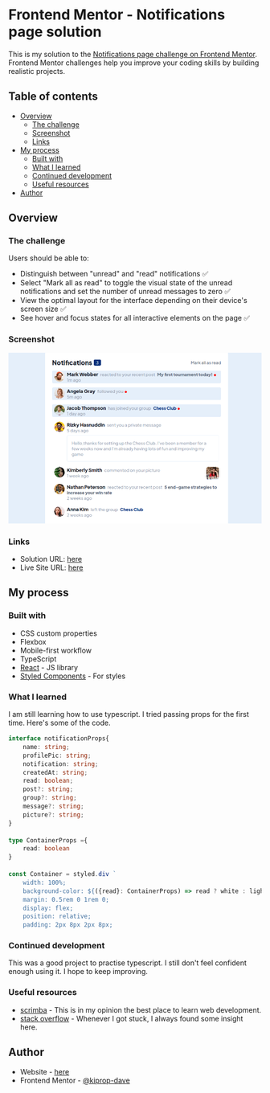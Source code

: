 # Frontend Mentor - Notifications page solution

This is my solution to the [Notifications page challenge on Frontend Mentor](https://www.frontendmentor.io/challenges/notifications-page-DqK5QAmKbC). Frontend Mentor challenges help you improve your coding skills by building realistic projects.

## Table of contents

- [Overview](#overview)
  - [The challenge](#the-challenge)
  - [Screenshot](#screenshot)
  - [Links](#links)
- [My process](#my-process)
  - [Built with](#built-with)
  - [What I learned](#what-i-learned)
  - [Continued development](#continued-development)
  - [Useful resources](#useful-resources)
- [Author](#author)

## Overview

### The challenge

Users should be able to:

- Distinguish between "unread" and "read" notifications ✅
- Select "Mark all as read" to toggle the visual state of the unread notifications and set the number of unread messages to zero ✅
- View the optimal layout for the interface depending on their device's screen size ✅
- See hover and focus states for all interactive elements on the page ✅

### Screenshot

![](/public//notifications-page.png)

### Links

- Solution URL: [here](https://your-solution-url.com)
- Live Site URL: [here](https://your-live-site-url.com)

## My process

### Built with

- CSS custom properties
- Flexbox
- Mobile-first workflow
- TypeScript
- [React](https://reactjs.org/) - JS library
- [Styled Components](https://styled-components.com/) - For styles

### What I learned

I am still learning how to use typescript. I tried passing props for the first time. Here's some of the code.

```ts
interface notificationProps{
    name: string;
    profilePic: string;
    notification: string;
    createdAt: string;
    read: boolean;
    post?: string;
    group?: string;
    message?: string;
    picture?: string;
}

type ContainerProps ={
    read: boolean
}

const Container = styled.div `
    width: 100%;
    background-color: ${({read}: ContainerProps) => read ? white : lightgrayishblue1};
    margin: 0.5rem 0 1rem 0;
    display: flex;
    position: relative;
    padding: 2px 8px 2px 8px;

```

### Continued development

This was a good project to practise typescript. I still don't feel confident enough using it. I hope to keep improving.

### Useful resources

- [scrimba](https://www.scrimba.com) - This is in my opinion the best place to learn web development.
- [stack overflow](https://stackoverflow.com/) - Whenever I got stuck, I always found some insight here.

## Author

- Website - [here](https://www.tanuikiprop.gq)
- Frontend Mentor - [@kiprop-dave](https://www.frontendmentor.io/profile/kiprop-dave)
